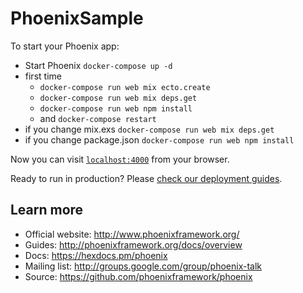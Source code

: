 # PhoenixSample

To start your Phoenix app:

  * Start Phoenix `docker-compose up -d`
  * first time
    * `docker-compose run web mix ecto.create`
    * `docker-compose run web mix deps.get`
    * `docker-compose run web npm install`
    * and `docker-compose restart`
  * if you change mix.exs `docker-compose run web mix deps.get`
  * if you change package.json `docker-compose run web npm install`

Now you can visit [`localhost:4000`](http://localhost:4000) from your browser.

Ready to run in production? Please [check our deployment guides](http://www.phoenixframework.org/docs/deployment).

## Learn more

  * Official website: http://www.phoenixframework.org/
  * Guides: http://phoenixframework.org/docs/overview
  * Docs: https://hexdocs.pm/phoenix
  * Mailing list: http://groups.google.com/group/phoenix-talk
  * Source: https://github.com/phoenixframework/phoenix
